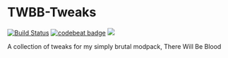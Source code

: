 # TWBB-Tweaks

[![Build Status](http://play.nincraft.com:8080/buildStatus/icon?job=TWBB%20Tweaks)](http://play.nincraft.com:8080/job/TWBB%20Tweaks) [![codebeat badge](https://codebeat.co/badges/48caab38-c78d-4580-9c21-bc1ed337f93c)](https://codebeat.co/projects/github-com-undeadzeratul-twbb-tweaks-develop) [![](http://cf.way2muchnoise.eu/241052.svg)](https://minecraft.curseforge.com/projects/twbb-tweaks)

A collection of tweaks for my simply brutal modpack, There Will Be Blood
